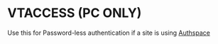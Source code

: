 # VTACCESS (PC ONLY)
Use this for Password-less authentication if a site is using [Authspace](https://github.com/weedeej/authspace)
